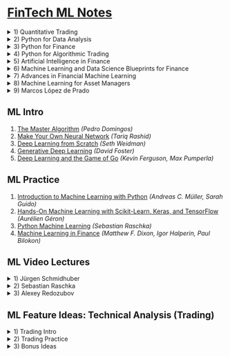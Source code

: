 # [FinTech ML Notes](https://mikelaud.github.io)

<details><summary>1) Quantitative Trading</summary><p>

## [Quantitative Trading](https://www.amazon.com/Quantitative-Trading-Build-Algorithmic-Business-ebook/dp/B097QGPVND) _(Ernest P. Chan)_
[![Quantitative Trading](01-quantitative-trading/cover/penrose_tiling_320.jpg?raw=true "Quantitative Trading")](01-quantitative-trading)
[<sub><sup>(c)</sup></sub>](https://commons.wikimedia.org/wiki/File:Penrose_Tiling_(P1_over_P3).svg)

</p></details>
<details><summary>2) Python for Data Analysis</summary><p>

## [Python for Data Analysis](https://www.amazon.com/Python-Data-Analysis-Wrangling-IPython-ebook/dp/B075X4LT6K) _(Wes McKinney)_
[![Python for Data Analysis](02-python-for-data-analysis/cover/tupaia_tana_320.jpg?raw=true "Python for Data Analysis")](02-python-for-data-analysis)
[<sub><sup>(c)</sup></sub>](https://commons.wikimedia.org/wiki/File:Tupaia_tana_J_Smit.jpg)

</p></details>
<details><summary>3) Python for Finance</summary><p>

## [Python for Finance](https://www.amazon.com/Python-Finance-Mastering-Data-Driven-ebook/dp/B07L8NMW2P) _(Yves Hilpisch)_
[![Python for Finance](03-python-for-finance/cover/solenodon_cubanus_320.jpg?raw=true "Python for Finance")](03-python-for-finance)
[<sub><sup>(c)</sup></sub>](https://commons.wikimedia.org/wiki/File:Abhandlungen_der_K%C3%B6niglichen_Akademie_der_Wissenschaften_in_Berlin_(1863)_(16740609846).jpg)

</p></details>
<details><summary>4) Python for Algorithmic Trading</summary><p>

## [Python for Algorithmic Trading](https://www.amazon.com/Python-Algorithmic-Trading-Cloud-Deployment-ebook/dp/B08NC8F1WV) _(Yves Hilpisch)_
[![Python for Algorithmic Trading](04-python-for-algorithmic-trading/cover/coluber_natrix_320.jpg?raw=true "Python for Algorithmic Trading")](04-python-for-algorithmic-trading)
[<sub><sup>(c)</sup></sub>](https://commons.wikimedia.org/wiki/File:Die_Schlangen_W%C3%BCrttembergs_(Plate-_Coluber_Natrix)_BHL4389908.jpg)

</p></details>
<details><summary>5) Artificial Intelligence in Finance</summary><p>

## [Artificial Intelligence in Finance](https://www.amazon.com/Artificial-Intelligence-Finance-Python-Based-Guide-ebook/dp/B08L7232B5) _(Yves Hilpisch)_
[![Artificial Intelligence in Finance](05-artificial-intelligence-in-finance/cover/arvicola_pratensis_320.jpg?raw=true "Artificial Intelligence in Finance")](05-artificial-intelligence-in-finance)
[<sub><sup>(c)</sup></sub>](https://commons.wikimedia.org/wiki/File:Arvicola_pratensis_-_1700-1880_-_Print_-_Iconographia_Zoologica_-_Special_Collections_University_of_Amsterdam_-_UBA01_IZ20500125.tif)

</p></details>
<details><summary>6) Machine Learning and Data Science Blueprints for Finance</summary><p>

## [Machine Learning and Data Science Blueprints for Finance](https://www.amazon.com/Machine-Learning-Science-Blueprints-Finance-ebook/dp/B08KKDXNV4) _(Hariom Tatsat)_
[![Machine Learning and Data Science Blueprints for Finance](06-ml-and-ds-blueprints-for-finance/cover/coturnix_coturnix_320.jpg?raw=true "Machine Learning and Data Science Blueprints for Finance")](06-ml-and-ds-blueprints-for-finance)
[<sub><sup>(c)</sup></sub>](https://commons.wikimedia.org/wiki/File:Coturnix_coturnix_1873.jpg)

</p></details>
<details><summary>7) Advances in Financial Machine Learning</summary><p>

## [Advances in Financial Machine Learning](https://www.amazon.com/Advances-Financial-Machine-Learning-Marcos-ebook/dp/B079KLDW21) _(Marcos López de Prado)_
[![Advances in Financial Machine Learning](07-advances-in-financial-ml/cover/altair_320.jpg?raw=true "Advances in Financial Machine Learning")](07-advances-in-financial-ml)
[<sub><sup>(c)</sup></sub>](https://commons.wikimedia.org/wiki/File:Altair_8800_(RetroMadrid_2018)_b.jpg)

</p></details>
<details><summary>8) Machine Learning for Asset Managers</summary><p>

## [Machine Learning for Asset Managers](https://www.amazon.com/Machine-Learning-Managers-Elements-Quantitative-ebook/dp/B08461XP7R) _(Marcos López de Prado)_
[![Machine Learning for Asset Managers](08-ml-for-asset-managers/cover/sombrero_320.jpg?raw=true "Machine Learning for Asset Managers")](08-ml-for-asset-managers)
[<sub><sup>(c)</sup></sub>](https://commons.wikimedia.org/wiki/File:M104_ngc4594_sombrero_galaxy_hi-res.jpg)

</p></details>
<details><summary>9) Marcos López de Prado</summary><p>

## [Marcos López de Prado](https://www.quantresearch.org)
[![Marcos López de Prado](09-marcos-lopez-de-prado/cover/black_hole_320.jpg?raw=true "Marcos López de Prado")](09-marcos-lopez-de-prado)
[<sub><sup>(c)</sup></sub>](https://commons.wikimedia.org/wiki/File:Black_Holes_-_Monsters_in_Space.jpg)

</p></details>

## ML Intro
1. [The Master Algorithm](https://www.amazon.com/Master-Algorithm-Ultimate-Learning-Machine-ebook-dp-B012271YB2/dp/B012271YB2) _(Pedro Domingos)_
2. [Make Your Own Neural Network](https://www.amazon.com/gp/product/B01EER4Z4G) _(Tariq Rashid)_
3. [Deep Learning from Scratch](https://www.amazon.com/Deep-Learning-Scratch-Building-Principles-ebook/dp/B07XL53Y4C) _(Seth Weidman)_
4. [Generative Deep Learning](https://www.amazon.com/Generative-Deep-Learning-Teaching-Machines-ebook/dp/B07TWT9VN6) _(David Foster)_
5. [Deep Learning and the Game of Go](https://www.amazon.com/Deep-Learning-Game-Kevin-Ferguson-ebook/dp/B097821929) _(Kevin Ferguson, Max Pumperla)_

## ML Practice
1. [Introduction to Machine Learning with Python](https://www.amazon.com/Introduction-Machine-Learning-Python-Scientists-ebook/dp/B01M0LNE8C) _(Andreas C. Müller, Sarah Guido)_
2. [Hands-On Machine Learning with Scikit-Learn, Keras, and TensorFlow](https://www.amazon.com/Hands-Machine-Learning-Scikit-Learn-TensorFlow-ebook/dp/B07XGF2G87) _(Aurélien Géron)_
3. [Python Machine Learning](https://www.amazon.com/gp/product/B07VBLX2W7) _(Sebastian Raschka)_
4. [Machine Learning in Finance](https://www.amazon.com/Machine-Learning-Finance-Theory-Practice-ebook/dp/B08C4WLYM2) _(Matthew F. Dixon, Igor Halperin, Paul Bilokon)_

## ML Video Lectures

<details><summary>1) Jürgen Schmidhuber</summary><p>

### [Jürgen Schmidhuber](http://people.idsia.ch/~juergen) [_(LSTM inventor)_](https://en.wikipedia.org/wiki/J%C3%BCrgen_Schmidhuber)
1. [Deep Learning](https://www.youtube.com/watch?v=WgynzzThQuA) <sub><sup>[_(Глубокое обучение)_](https://www.youtube.com/watch?v=KPy3cTz4PPA)</sup></sub>
2. [Deep Feedforward Neural Networks](https://www.youtube.com/watch?v=yXGUwE-LHTQ) <sub><sup>[_(Глубокие нейросети с прямой связью)_](https://www.youtube.com/watch?v=ZJ-zT4-mIm8)</sup></sub>
3. [Long Short-Term Memory](https://www.youtube.com/watch?v=cIxlZQ5yPaY) <sub><sup>[_(Долгая краткосрочная память)_](https://www.youtube.com/watch?v=D2yW1UK8uC8)</sup></sub>
4. [Gödel Machine](https://www.youtube.com/watch?v=voczu4I3_xQ) <sub><sup>[_(Машина Гёделя)_](https://www.youtube.com/watch?v=YNCxfFIIrB8)</sup></sub>
5. [Speed Prior](https://www.youtube.com/watch?v=V2KtvlJf6fI) <sub><sup>[_(Скоростная вероятность)_](https://www.youtube.com/watch?v=xwQmrZR8K58)</sup></sub>
6. [True Artificial Intelligence will change everything](https://www.youtube.com/watch?v=-Y7PLaxXUrs)

</p></details>
<details><summary>2) Sebastian Raschka</summary><p>

### [Sebastian Raschka](https://sebastianraschka.com/)
#### Introduction to Machine Learning
- Part I: Introduction
  <details><summary>L01: What is Machine Learning</summary><p>
    
    - 1.1 [Course overview](https://www.youtube.com/watch?v=OgK8JFjkSto)
    - 1.2 [What is Machine Learning](https://www.youtube.com/watch?v=z7RT6aAt_10)
    - 1.3 [Categories of Machine Learning](https://www.youtube.com/watch?v=07Qum_mpEL0)
    - 1.4 [Notation](https://www.youtube.com/watch?v=fBEEplblFlg)
    - 1.5 [ML application](https://www.youtube.com/watch?v=3j87BZCqF2c)
    - 1.6 [ML motivation](https://www.youtube.com/watch?v=WW0U3tFhzes)
  </p></details>
  <details><summary>L02: Nearest Neighbor Methods</summary><p>
    
    - 2.1 [Introduction to NN](https://www.youtube.com/watch?v=-8ok7PuQEAk)
    - 2.2 [Nearest neighbor decision boundary](https://www.youtube.com/watch?v=zJH0qmrU-rA)
    - 2.3 [K-nearest neighbors](https://www.youtube.com/watch?v=9dawNcG_ue8)
    - 2.4 [Big O of K-nearest neighbors](https://www.youtube.com/watch?v=563R7CUxNzA)
    - 2.5 [Improving k-nearest neighbors](https://www.youtube.com/watch?v=nPFvo6T_O1w)
    - 2.6 [K-nearest neighbors in Python](https://www.youtube.com/watch?v=PtjeiDpHss8)
  </p></details>
- Part II: Computational Foundations
  <details><summary>L03: (Optional) Python Programming</summary><p>
    
    - 3.1 [Python overview](https://www.youtube.com/watch?v=MIvB1ZUDA-o)
    - 3.2 [Python setup](https://www.youtube.com/watch?v=DCvIUzW4154)
    - 3.3 [Running Python code](https://www.youtube.com/watch?v=CiEYCQ4pFJs)
  </p></details>
  <details><summary>L04: Scientific Computing in Python</summary><p>
    
    - 4.1 [Intro to NumPy](https://www.youtube.com/watch?v=I8vRP4GVs_E)
    - 4.2 [NumPy Array Construction and Indexing](https://www.youtube.com/watch?v=X9Ioj6BUT38)
    - 4.3 [NumPy Array Math and Universal Functions](https://www.youtube.com/watch?v=VuaQKtygva4)
    - 4.4 [NumPy Broadcasting](https://www.youtube.com/watch?v=FQ-IhRHZ_fA)
    - 4.5 [NumPy Advanced Indexing – Memory Views and Copies](https://www.youtube.com/watch?v=2tP_Hn5uw9I)
    - 4.6 [NumPy Random Number Generators](https://www.youtube.com/watch?v=gVlLnQU9pPc)
    - 4.7 [Reshaping NumPy Arrays](https://www.youtube.com/watch?v=4fqPkg1jYVs)
    - 4.8 [NumPy Comparison Operators and Masks](https://www.youtube.com/watch?v=ff0R9rR-yDI)
    - 4.9 [NumPy Linear Algebra Basics](https://www.youtube.com/watch?v=JgXLoBvRALA)
    - 4.10 [Matplotlib](https://www.youtube.com/watch?v=VmU8XBht1-U)
  </p></details>
  <details><summary>L05: Machine Learning with Scikit-Learn</summary><p>
    
    - 5.1 [Reading a Dataset from a Tabular Text File](https://www.youtube.com/watch?v=Vj3OnmufdjA)
    - 5.2 [Basic data handling](https://www.youtube.com/watch?v=a1JrNuLsmh4)
    - 5.3 [Object Oriented Programming & Python Classes](https://www.youtube.com/watch?v=Zrb-xhqPZF4)
    - 5.4 [Intro to Scikit-learn](https://www.youtube.com/watch?v=dpoN3eJgROM)
    - 5.5 [Scikit-learn Transformer API](https://www.youtube.com/watch?v=gQvVlkEn1hk)
    - 5.6 [Scikit-learn Pipelines](https://www.youtube.com/watch?v=MuPmbW0ln6g)
  </p></details>
- Part III: Tree-Based Methods
  <details><summary>L06: Decision Trees</summary><p>
    
    - 6.1 [Intro to Decision Trees](https://www.youtube.com/watch?v=3vZo0ApLz0A)
    - 6.2 [Recursive algorithms & Big-O](https://www.youtube.com/watch?v=hA43n9w0ImQ)
    - 6.3 [Types of decision trees](https://www.youtube.com/watch?v=z2n8kHXkwtM)
    - 6.4 [Splitting criteria](https://www.youtube.com/watch?v=a-SIt_X0_oY)
    - 6.5 [Gini & Entropy versus misclassification error](https://www.youtube.com/watch?v=cLWZVinpAu0)
    - 6.6 [Improvements & dealing with overfitting](https://www.youtube.com/watch?v=Joxm04J1Cqg)
    - 6.7 [Code Example](https://www.youtube.com/watch?v=z9FfOo9qDh4)
  </p></details>
  <details><summary>L07: Ensemble Methods</summary><p>
    
    - 7.1 [Intro to ensemble methods](https://www.youtube.com/watch?v=wVRidHbwLB0)
    - 7.2 [Majority Voting](https://www.youtube.com/watch?v=EFk21H6Q1ew)
    - 7.3 [Bagging](https://www.youtube.com/watch?v=pWSULhaZlQM)
    - 7.4 [Boosting and AdaBoost](https://www.youtube.com/watch?v=LxcGKNV5-p4)
    - 7.5 [Gradient Boosting](https://www.youtube.com/watch?v=zblsrxc7XpM)
    - 7.6 [Random Forests](https://www.youtube.com/watch?v=r5C3TUIw6Zk)
    - 7.7 [Stacking](https://www.youtube.com/watch?v=8T2emza6g80)
  </p></details>
- Part IV: Evaluation
  <details><summary>L08: Model Evaluation Part 1 – Basics: Underfitting & Overfitting</summary><p>
    
    - 8.1 [Intro to overfitting and underfitting](https://www.youtube.com/watch?v=v-7w6hWQ3FM)
    - 8.2 [Intuition behind bias and variance](https://www.youtube.com/watch?v=DCk-p6MsiWA)
    - 8.3 [Bias-Variance Decomposition of the Squared Error](https://www.youtube.com/watch?v=r25dWiyDPQA)
    - 8.4 [Bias and Variance vs Overfitting and Underfitting](https://www.youtube.com/watch?v=R13lpnXVtXo)
    - 8.5 [Bias-Variance Decomposition of the 0/1 Loss](https://www.youtube.com/watch?v=IvHZ4-yd5is)
    - 8.6 [Different Uses of the Term "Bias"](https://www.youtube.com/watch?v=AzKP6gQVoTI)
  </p></details>
  <details><summary>L09: Model Evaluation Part 2 – Resampling Methods</summary><p>
    
    - 9.1 [Introduction](https://www.youtube.com/watch?v=77V4VJJDPWw)
    - 9.2 [Holdout Evaluation](https://www.youtube.com/watch?v=miq_7lZgguE)
    - 9.3 [Holdout Model Selection](https://www.youtube.com/watch?v=KKErl_UtF2M)
    - 9.4 [ML Confidence Intervals via Normal Approximation](https://www.youtube.com/watch?v=jsvBxkvTyQg)
    - 9.5 [Resampling and Repeated Holdout](https://www.youtube.com/watch?v=1whfIOoPTlk)
    - 9.6 [Bootstrap Confidence Intervals](https://www.youtube.com/watch?v=jTva3x3Rd0s)
    - 9.7 [The .632 and .632+ Bootstrap methods](https://www.youtube.com/watch?v=wb4_dEmhhgU)
  </p></details>
  <details><summary>L10: Model Evaluation Part 3 – Cross Valdiation</summary><p>
    
    - 10.1 [Cross-validation lecture overview](https://www.youtube.com/watch?v=bcpWY251pkM)
    - 10.2 [Hyperparameters](https://www.youtube.com/watch?v=4zuIPwnQVdM)
    - 10.3 [k-fold CV for model evaluation](https://www.youtube.com/watch?v=ivVeqv4oShk)
    - 10.4 [k-fold CV for model eval. code examples](https://www.youtube.com/watch?v=GkqJLZKGFWU)
    - 10.5 [k-fold CV for model selection](https://www.youtube.com/watch?v=0fueKIB76Rk)
    - 10.6 [k-fold CV for model evaluation code examples](https://www.youtube.com/watch?v=EqQ-Sb15CT8)
    - 10.7 [k-fold CV 1-standard error method](https://www.youtube.com/watch?v=eODaLDEPtxY)
    - 10.8 [k-fold CV 1-standard error method code example](https://www.youtube.com/watch?v=bs1rvv4B-ck)
  </p></details>
  <details><summary>L11: Model Evaluation Part 4 – Statistical Tests and Algorithm Selection</summary><p>
    
    - 11.1 [Lecture Overview](https://www.youtube.com/watch?v=oTSVEWC1-E0)
    - 11.2 [McNemar’s Test for Pairwise Classifier Comparison](https://www.youtube.com/watch?v=nzznkiW8ulk)
    - 11.3 [Multiple Pairwise Comparisons](https://www.youtube.com/watch?v=cMILHEJ6JN4)
    - 11.4 [Statistical Tests for Algorithm Comparison](https://www.youtube.com/watch?v=hh3CR64otvE)
    - 11.5 [Nested CV for Algorithm Selection](https://www.youtube.com/watch?v=XXFLFWHP9Nc)
    - 11.6 [Nested CV for Algorithm Selection Code Example](https://www.youtube.com/watch?v=nuIqwnsrnH0)
  </p></details>
  <details><summary>L12: Model Evaluation Part 5 – Evaluation Metrics</summary><p>
    
    - 12.0 [Lecture Overview](https://www.youtube.com/watch?v=pGc0Ow0RpOM)
    - 12.1 [Lecture Overview](https://www.youtube.com/watch?v=07dtryhNGms)
    - 12.2 [Precision, Recall, and F1 Score](https://www.youtube.com/watch?v=yEw9oDdJkT0)
    - 12.3 [Balanced Accuracy](https://www.youtube.com/watch?v=GdSEkiArM3k)
    - 12.4 [Receiver Operating Characteristic](https://www.youtube.com/watch?v=GdSEkiArM3k)
    - 12.5 [Extending Binary Metric to Multiclass Problems](https://www.youtube.com/watch?v=K8-GOT_RtuA)
  </p></details>
#### Introduction to Deep Learning
- Part 1: Introduction
  <details><summary>L01: Introduction to deep learning</summary><p>
    
    - 1.0 [Introduction (04:26)](https://www.youtube.com/watch?v=1nqCZqDYPp0)
    - 1.1.1 [Course Overview Part 1: Motivation and Topics (16:26)](https://www.youtube.com/watch?v=6VbtJ9nn5ng)
    - 1.1.2 [Course Overview Part 2: Organization (17:34)](https://www.youtube.com/watch?v=s7ZCbKI5Exw)
    - 1.2 [What is Machine Learning? (17:42)](https://www.youtube.com/watch?v=d6oQzE4kst0)
    - 1.3.1 [Broad Categories of ML Part 1: Supervised Learning (10:55)](https://www.youtube.com/watch?v=UadzJLHJB50)
    - 1.3.2 [Broad Categories of ML Part 2: Unsupervised Learning (7:29)](https://www.youtube.com/watch?v=nHhuuUwd05g)
    - 1.3.3 [Broad Categories of ML Part 3: Reinforcement Learning (3:48)](https://www.youtube.com/watch?v=EQCZUOxGrOo)
    - 1.3.4 [Broad Categories of ML Part 4: Special Cases of Supervised Learning (10:46)](https://www.youtube.com/watch?v=B59lK5yo57M)
    - 1.4 [The Supervised Learning Workflow (17:46)](https://www.youtube.com/watch?v=nd9dhrvtIA0)
    - 1.5 [Necessary Machine Learning Notation and Jargon (22:02)](https://www.youtube.com/watch?v=o-yHLOvuh2o)
    - 1.6 [About the Practical Aspects and Tools Used in This Course (11:26)](https://www.youtube.com/watch?v=R16VmI2ZhR0)
    - 1.news-1 [Deep Learning News #1 (15:28)](https://www.youtube.com/watch?v=UAjfVRicYBM)
  </p></details>
  <details><summary>L02: The brief history of deep learning</summary><p>
    
    - 2.0 [A Brief History of Deep Learning – Lecture Overview (02:57)](https://www.youtube.com/watch?v=Ezig00nypvU)
    - 2.1 [Artificial Neurons (16:49)](https://www.youtube.com/watch?v=gbLasjwAGik)
    - 2.2 [Multilayer Networks (15:11)](https://www.youtube.com/watch?v=G7oqVqU5qsQ)
    - 2.3 [The Origins of Deep Learning (20:11)](https://www.youtube.com/watch?v=tkUCMtJd43Y)
    - 2.4 [The Deep Learning Hardware & Software Landscape (7:20)](https://www.youtube.com/watch?v=TMCNkeJGIfg)
    - 2.5 [Current Trends in Deep Learning (8:21)](https://www.youtube.com/watch?v=FpOpb-BMIH8)
  </p></details>
  <details><summary>L03: Single-layer neural networks: The perceptron algorithm</summary><p>
    
    - 3.0 [Perceptron Lecture Overview (05:02)](https://www.youtube.com/watch?v=cm_wv2QpTgc)
    - 3.1 [About Brains and Neurons (12:50)](https://www.youtube.com/watch?v=AnSDPcvtRLo)
    - 3.2 [The Perceptron Learning Rule (31:38)](https://www.youtube.com/watch?v=C8Uns9HEVXI)
    - 3.3 [Vectorization in Python (14:54)](https://www.youtube.com/watch?v=OnG2NfuC5aY)
    - 3.4 [Perceptron in Python using NumPy and PyTorch (28:42)](https://www.youtube.com/watch?v=TMCNkeJGIfg)
    - 3.5 [The Geometric Intuition Behind the Perceptron (18:43)](https://www.youtube.com/watch?v=Fj7BgxI73TA)
    - 3.news-2 [Deep Learning News #2 (25:01)](https://www.youtube.com/watch?v=TgbI3LeB1bg)
  </p></details>
- Part 2: Mathematical and computational foundations
  <details><summary>L04: Linear algebra and calculus for deep learning</summary><p>
    
    - 4.0 [Linear Algebra for Deep Learning – Lecture Overview (02:11)](https://www.youtube.com/watch?v=3mjJxu3B0zA)
    - 4.1 [Tensors in Deep Learning (13:02)](https://www.youtube.com/watch?v=JXfDlgrfOBY)
    - 4.2 [Tensors in PyTorch (28:32)](https://www.youtube.com/watch?v=zk_asBov8QI)
    - 4.3 [Vectors, Matrices, and Broadcasting (16:15)](https://www.youtube.com/watch?v=4Ehb_is-MFU)
    - 4.4 [Notational Conventions for Neural Networks (11:52)](https://www.youtube.com/watch?v=4pnoymfFiYM)
    - 4.5 [A Fully Connected (Linear) Layer in PyTorch (12:41)](https://www.youtube.com/watch?v=XswEBzNgIYc)
  </p></details>
  <details><summary>L05: Parameter optimization with gradient descent</summary><p>
    
    - 5.0 [Gradient Descent – Lecture Overview (06:28)](https://www.youtube.com/watch?v=VBOxg62CwCg)
    - 5.1 [Online, Batch, and Minibatch Mode (21:04)](https://www.youtube.com/watch?v=b4DXHd3RwqA)
    - 5.2 [Relation Between Perceptron and Linear Regression (05:20)](https://www.youtube.com/watch?v=4JB1j8eIGzI)
    - 5.3 [An Iterative Training Algorithm for Linear Regression (11:10)](https://www.youtube.com/watch?v=1QH2bVuV98A)
    - 5.4 [(Optional) Calculus Refresher I: Derivatives (17:36)](https://www.youtube.com/watch?v=tL1THESrXgI)
    - 5.5 [(Optional) Calculus Refresher II: Gradients (17:34)](https://www.youtube.com/watch?v=YPZVGSRmjLk)
    - 5.6 [Understanding Gradient Descent (26:34)](https://www.youtube.com/watch?v=L4xzybIa-bo)
    - 5.7 [Training an Adaptive Linear Neuron (Adaline)h (06:43)](https://www.youtube.com/watch?v=iLCT0i-lCsw)
    - 5.8 [Adaline Code Example (33:26)](https://www.youtube.com/watch?v=GGcaqzhKzLc)
    - 5.news-3 [Deep Learning News #3 (20:24)](https://www.youtube.com/watch?v=2I8SqKLt-Nk)
  </p></details>
  <details><summary>L06: Automatic differentiation with PyTorch</summary><p>
    
    - 6.0 [Automatic Differentiation in PyTorch – Lecture Overview (04:09)](https://www.youtube.com/watch?v=j1-r1vO2a_o)
    - 6.1 [Learning More About PyTorch (15:47)](https://www.youtube.com/watch?v=LjdiVPQ45GE)
    - 6.2 [Understanding Automatic Differentiation via Computation Graphs (22:47)](https://www.youtube.com/watch?v=oY6-i2Ybin4)
    - 6.3 [Automatic Differentiation in PyTorch (09:02)](https://www.youtube.com/watch?v=VvUz0Q9e09g)
    - 6.4 [Training ADALINE with PyTorch (23:29)](https://www.youtube.com/watch?v=00KgeJwNaZA)
    - 6.5 [A Closer Look at the PyTorch API (25:02)](https://www.youtube.com/watch?v=klc79sZ1yVc)
  </p></details>
  <details><summary>L07: Cluster and cloud computing resources</summary><p>
    
    - 7.0 [GPU resources & Google Colab (19:17)](https://www.youtube.com/watch?v=5pew4YEa1ww)
    - 7.news-4 [Deep Learning News #4 (28:09)](https://www.youtube.com/watch?v=mPC14fIO4SY)
  </p></details>
- Part 3: Introduction to neural networks
  <details><summary>L08: Multinomial logistic regression / Softmax regression</summary><p>
    
    - 8.0 [Logistic Regression – Lecture Overview (06:28)](https://www.youtube.com/watch?v=10PTpRRpRk0)
    - 8.1 [Logistic Regression as a Single-Layer Neural Network (09:15)](https://www.youtube.com/watch?v=ncZ5iSZekVQ)
    - 8.2 [Logistic Regression Loss Function (12:57)](https://www.youtube.com/watch?v=GxJe0DZvydM)
    - 8.3 [Logistic Regression Loss Derivative and Training (19:57)](https://www.youtube.com/watch?v=7rR1L7t2EnA)
    - 8.4 [Logits and Cross Entropy (06:47)](https://www.youtube.com/watch?v=icQaFxKa_J0)
    - 8.5 [Logistic Regression in PyTorch – Code Example (19:02)](https://www.youtube.com/watch?v=6igMArA6k3A)
    - 8.6 [Multinomial Logistic Regression / Softmax Regression (17:31)](https://www.youtube.com/watch?v=L0FU8NFpx4E)
    - 8.7.1 [OneHot Encoding and Multi-category Cross Entropy (15:34)](https://www.youtube.com/watch?v=4n71-tZ94yk)
    - 8.7.2 [OneHot Encoding and Multi-category Cross Entropy Code Example (15:04)](https://www.youtube.com/watch?v=5bW0vn4ISqs)
    - 8.8 [Softmax Regression Derivatives for Gradient Descent (19:38)](https://www.youtube.com/watch?v=aeM-fmcdkXU)
    - 8.9 [Softmax Regression Code Example Using PyTorch (25:39)](https://www.youtube.com/watch?v=mM6apVBXGEA)
    - 8.news-5 [Deep Learning News #5, Feb 27 2021 (30:59)](https://www.youtube.com/watch?v=ZjZ6Yph5c2E)
  </p></details>
  <details><summary>L09: Multilayer perceptrons and backpropration</summary><p>
    
    - 9.0 [Multilayer Perceptrons – Lecture Overview (03:54)](https://www.youtube.com/watch?v=jD6IKpqSJM4)
    - 9.1 [Multilayer Perceptron Architecture (24:24)](https://www.youtube.com/watch?v=IUylp47hNA0)
    - 9.2 [Nonlinear Activation Functions (22:50)](https://www.youtube.com/watch?v=-_7W0KE8Ykg)
    - 9.3.1 [Multilayer Perceptron Code Part 1/3 (10:00)](https://www.youtube.com/watch?v=zNyEzACInRg)
    - 9.3.2 [Multilayer Perceptron in PyTorch Part 2/3 (Jupyter Notebook) (08:31)](https://www.youtube.com/watch?v=Ycp4Si89s5Q)
    - 9.3.3 [Multilayer Perceptron in PyTorch Part 3/3 (Script Setup) (13:36)](https://www.youtube.com/watch?v=cDbQgQv_Yz0)
    - 9.4 [Overfitting and Underfitting (31:09)](https://www.youtube.com/watch?v=hFGZyDVNgS4)
    - 9.5.1 [Cats & Dogs and Custom Data Loaders (16:48)](https://www.youtube.com/watch?v=RQIAmvElu1g)
    - 9.5.2 [Custom DataLoaders in PyTorch (Code Example) (29:29)](https://www.youtube.com/watch?v=hPzJ8H0Jtew)
    - 9.news-6 [Deep Learning News #6 (36:13)](https://www.youtube.com/watch?v=0J2b31KIIXs)
  </p></details>
  <details><summary>L10: Regularization to avoid overfitting</summary><p>
    
    - 10.0 [Regularization Methods for Neural Networks – Lecture Overview (11:09)](https://www.youtube.com/watch?v=Va4K-wYh_p8)
    - 10.1 [Techniques for Reducing Overfitting (12:17)](https://www.youtube.com/watch?v=KOBmBjlMVAE)
    - 10.2 [Data Augmentation in PyTorch (14:31)](https://www.youtube.com/watch?v=qLIosWyrh9Q)
    - 10.3 [Early Stopping (04:07)](https://www.youtube.com/watch?v=YA1OdkiHJBY)
    - 10.4 [L2 Regularization for Neural Nets (15:48)](https://www.youtube.com/watch?v=uu2X47cSLmM)
    - 10.5.1 [The Main Concept Behind Dropout (11:07)](https://www.youtube.com/watch?v=IHrZNBsgtwU)
    - 10.5.2 [Dropout Co-Adaptation Interpretation (03:50)](https://www.youtube.com/watch?v=GAE8dpDWo6E)
    - 10.5.3 [(Optional) Dropout Ensemble Interpretation (09:10)](https://www.youtube.com/watch?v=4We9G5jgKvI)
    - 10.5.4 [Dropout in PyTorch (12:04)](https://www.youtube.com/watch?v=kma-4wqp_-k)
  </p></details>
  <details><summary>L11: Input normalization and weight initialization</summary><p>
    
    - 11.0 [Input Normalization and Weight Initialization – Lecture Overview (02:52)](https://www.youtube.com/watch?v=xk6qb2IePaE)
    - 11.1 [Input Normalization (08:03)](https://www.youtube.com/watch?v=jzJactQXFDk)
    - 11.2 [How BatchNorm Works (15:14)](https://www.youtube.com/watch?v=34PDIFvvESc)
    - 11.3 [BatchNorm in PyTorch (08:44)](https://www.youtube.com/watch?v=8AUDn7iF2DY)
    - 11.4 [Why BatchNorm Works (23:37)](https://www.youtube.com/watch?v=uI19wIdzh9M)
    - 11.5 [Weight Initialization – Why Do We Care? (06:00)](https://www.youtube.com/watch?v=RsX01aYbQdI)
    - 11.6 [Xavier Glorot and Kaiming He Initialization (12:21)](https://www.youtube.com/watch?v=ScWTYHQra5E)
    - 11.7 [Weight Initialization in PyTorch (07:36)](https://www.youtube.com/watch?v=nA6oEAE9IVc)
    - 11.news-7 [Deep Learning News #7 (23:33)](https://www.youtube.com/watch?v=X5cEwDRh0Lk)
  </p></details>
  <details><summary>L12: Learning rates and advanced optimization algorithms</summary><p>
    
    - 12.0 [Improving Gradient Descent-based Optimization – Lecture Overview (06:19)](https://www.youtube.com/watch?v=7RhNXYqDBfU)
    - 12.1 [Learning Rate Decay (17:07)](https://www.youtube.com/watch?v=Owm1H0ukjS4)
    - 12.2 [Learning Rate Schedulers in PyTorch (14:38)](https://www.youtube.com/watch?v=tB1rz4L93JA)
    - 12.3 [SGD with Momentum (09:05)](https://www.youtube.com/watch?v=gMxvefj0YAM)
    - 12.4 [Adam: Combining Adaptive Learning Rates and Momentum (15:33)](https://www.youtube.com/watch?v=eUOvUIRPSX8)
    - 12.5 [Choosing Different Optimizers in PyTorch (06:01)](https://www.youtube.com/watch?v=RsX01aYbQdI)
    - 12.6 [Additional Topics and Research on Optimization Algorithms (12:04)](https://www.youtube.com/watch?v=7yoAocFiUh8)
  </p></details>
- Part 4: Deep learning for computer vision and language modeling
  <details><summary>L13: Introduction to convolutional neural networks</summary><p>
    
    - 13.0 [Introduction to Convolutional Networks – Lecture Overview (05:25)](https://www.youtube.com/watch?v=i-Ngb6tn_KM)
    - 13.1 [Common Applications of CNNs (09:34)](https://www.youtube.com/watch?v=I5B7pgSEMhE)
    - 13.2 [Challenges of Image Classification (07:44)](https://www.youtube.com/watch?v=0FtJbmuUdFo)
    - 13.3 [Convolutional Neural Network Basics (18:39)](https://www.youtube.com/watch?v=7fWOE-z8YgY)
    - 13.4 [Convolutional Filters and Weight-Sharing (20:19)](https://www.youtube.com/watch?v=ryJ6Bna-ZNU)
    - 13.5 [Cross-correlation vs. Convolution (10:37)](https://www.youtube.com/watch?v=ICWHhxox1ho)
    - 13.news-8 [Deep Learning News #8 (18:02)](https://www.youtube.com/watch?v=AxKPjkBP2t4)
    - 13.6 [CNNs & Backpropagation (05:54)](https://www.youtube.com/watch?v=-SwKNK9MIUU)
    - 13.7 [CNN Architectures & AlexNet (20:17)](https://www.youtube.com/watch?v=-IHxe4-09e4)
    - 13.8 [What a CNN Can See (13:42)](https://www.youtube.com/watch?v=PRFP5YC3u7g)
    - 13.9.1 [LeNet-5 in PyTorch (13:11)](https://www.youtube.com/watch?v=ye5k82FQC7I)
    - 13.9.2 [Saving and Loading Models in PyTorch (05:44)](https://www.youtube.com/watch?v=vB_Y04gsyBI)
    - 13.9.3 [AlexNet in PyTorch (15:15)](https://www.youtube.com/watch?v=mlXRVuD_HEg)
    - 13.news-9 [Deep Learning News #9 (28:09)](https://www.youtube.com/watch?v=Nm4Y4Pd1mg0)
  </p></details>
  <details><summary>L14: Convolutional neural networks architectures</summary><p>
    
    - 14.0 [Convolutional Neural Networks Architectures – Lecture Overview (06:18)](https://www.youtube.com/watch?v=1A6HViSXaqQ)
    - 14.1 [Convolutions and Padding (11:14)](https://www.youtube.com/watch?v=I5B7pgSEMhE)
    - 14.2 [Spatial Dropout and BatchNorm (06:46)](https://www.youtube.com/watch?v=TGqqTgn4cAg)
    - 14.3 [Architecture Overview (03:23)](https://www.youtube.com/watch?v=WyXO762G2_A)
    - 14.3.1.1 [VGG16 Overview (06:05)](https://www.youtube.com/watch?v=YcmNIOyfdZQ)
    - 14.3.1.2 [VGG16 in PyTorch (15:52)](https://www.youtube.com/watch?v=PlFiRPdBEAo)
    - 14.3.2.1 [ResNet Overview (14:41)](https://www.youtube.com/watch?v=q_IlqYlYhlo)
    - 14.3.2.2 [ResNet-34 in PyTorch (18:47)](https://www.youtube.com/watch?v=JG_ODvnlgjY)
    - 14.4.1 [Replacing Max-Pooling with Convolutional Layers (08:19)](https://www.youtube.com/watch?v=Lq83NFkkJCk)
    - 14.4.2 [All-Convolutional Network in PyTorch (08:17)](https://www.youtube.com/watch?v=A5dC5yuPXwo)
    - 14.5 [Convolutional Instead of Fully Connected Layers (14:33)](https://www.youtube.com/watch?v=rqLjZ8k4va8)
    - 14.6.1 [Transfer Learning (07:38)](https://www.youtube.com/watch?v=OkQRtm9JY1k)
    - 14.6.2 [Transfer Learning in PyTorch (11:35)](https://www.youtube.com/watch?v=FaW9JCSJn2s)
    - 14.news-10 [Deep Learning News #10 (20:55)](https://www.youtube.com/watch?v=sZT4XZkptP8)
  </p></details>
  <details><summary>L15: Introduction to recurrent neural networks</summary><p>
    xxx
  </p></details>
- Part 5: Deep generative models
  <details><summary>L16: Autoencoders</summary><p>
    xxx
  </p></details>
  <details><summary>L17: Variational autoencoders</summary><p>
    xxx
  </p></details>
  <details><summary>L18: Introduction to generative adversarial networks</summary><p>
    xxx
  </p></details>
  <details><summary>L19: Self-attention and transformer networks</summary><p>
    xxx
  </p></details>

</p></details>
<details><summary>3) Alexey Redozubov</summary><p>

### [Alexey Redozubov](https://www.youtube.com/user/aldrd)
1. [Возможен ли искусственный интеллект?](https://www.youtube.com/watch?v=VJBhH299-Rs)
2. [Что такое сознание и какова его природа?](https://www.youtube.com/watch?v=FDYikQOKKKk)
3. [Возможен ли искусственный интеллект без эмоций?](https://www.youtube.com/watch?v=Pe1MYj7mceI)
4. [Как работает человеческая память?](https://www.youtube.com/watch?v=sf15hC8SuEE)
5. [Трансгуманизм](https://www.youtube.com/watch?v=93DYvd3ar0Q)

</p></details>

## ML Feature Ideas: Technical Analysis (Trading)

<details><summary>1) Trading Intro</summary><p>

### 1) Trading Intro
  - [The New Trading for a Living](https://www.amazon.com/gp/product/B00MFPZAWG) _(Alexander Elder)_
  - [Come Into My Trading Room](https://www.amazon.com/gp/product/B000VIBV3Q) _(Alexander Elder)_
  - [The New Sell and Sell Short](https://www.amazon.com/gp/product/B004PGMI14) _(Alexander Elder)_

</p></details>
<details><summary>2) Trading Practice</summary><p>
  
### 2) Trading Practice
  - [High Probability Trading Strategies](https://www.amazon.com/High-Probability-Trading-Strategies-Tactics-ebook-dp-B001KAM6U6/dp/B001KAM6U6) _(Robert C. Miner)_
  - [Building Winning Algorithmic Trading Systems](https://www.amazon.com/Building-Winning-Algorithmic-Trading-Systems-ebook/dp/B00JUUZU2E) _(Kevin J. Davey)_

</p></details>
<details><summary>3) Bonus Ideas</summary><p>

### 3) Bonus Ideas
#### Bonus Ideas: West
  - [The New Science of Technical Analysis](https://www.amazon.com/gp/product/B000WLLWMC) _(Thomas R. DeMark)_
  - [Long-Term Secrets to Short-Term Trading](https://www.amazon.com/Long-Term-Secrets-Short-Term-Trading-Wiley-ebook/dp/B0062ZNIHO) _(Larry Williams)_
#### Bonus Ideas: East
  - [Japanese Candlestick Charting Techniques](https://www.amazon.com/Japanese-Candlestick-Charting-Techniques-Contemporary-ebook-dp-B00CS74GBM/dp/B00CS74GBM) _(Steve Nison)_
  - [Candlestick Charting Explained](https://www.amazon.com/gp/product/B003WJR5PE) _(Gregory L. Morris)_
  - [Beyond Candlesticks](https://www.amazon.com/gp/product/B001GAOSGU) _(Steve Nison)_
#### Bonus Ideas: DSP
  - [Rocket Science for Traders](https://www.amazon.com/gp/product/B000VXHCMU) _(John F. Ehlers)_
  - [Cybernetic Analysis for Stocks and Futures](https://www.amazon.com/gp/product/B0096CCRG8) _(John F. Ehlers)_
  - [Cycle Analytics for Traders](https://www.amazon.com/gp/product/B00H9D2DE2) _(John F. Ehlers)_
 
</p></details>
